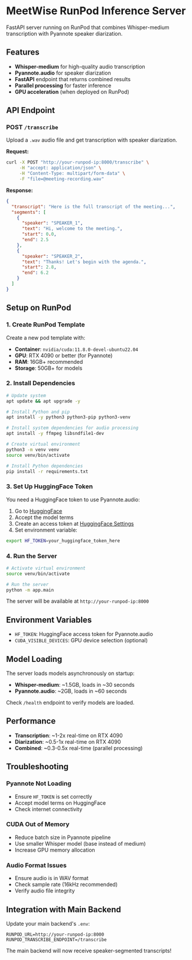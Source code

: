 # MeetWise RunPod Inference Server

FastAPI server running on RunPod that combines Whisper-medium transcription with Pyannote speaker diarization.

## Features

- **Whisper-medium** for high-quality audio transcription
- **Pyannote.audio** for speaker diarization
- **FastAPI** endpoint that returns combined results
- **Parallel processing** for faster inference
- **GPU acceleration** (when deployed on RunPod)

## API Endpoint

### POST `/transcribe`

Upload a `.wav` audio file and get transcription with speaker diarization.

**Request:**
```bash
curl -X POST "http://your-runpod-ip:8000/transcribe" \
     -H "accept: application/json" \
     -H "Content-Type: multipart/form-data" \
     -F "file=@meeting-recording.wav"
```

**Response:**
```json
{
  "transcript": "Here is the full transcript of the meeting...",
  "segments": [
    {
      "speaker": "SPEAKER_1",
      "text": "Hi, welcome to the meeting.",
      "start": 0.0,
      "end": 2.5
    },
    {
      "speaker": "SPEAKER_2", 
      "text": "Thanks! Let's begin with the agenda.",
      "start": 2.8,
      "end": 6.2
    }
  ]
}
```

## Setup on RunPod

### 1. Create RunPod Template

Create a new pod template with:
- **Container**: `nvidia/cuda:11.8.0-devel-ubuntu22.04`
- **GPU**: RTX 4090 or better (for Pyannote)
- **RAM**: 16GB+ recommended
- **Storage**: 50GB+ for models

### 2. Install Dependencies

```bash
# Update system
apt update && apt upgrade -y

# Install Python and pip
apt install -y python3 python3-pip python3-venv

# Install system dependencies for audio processing
apt install -y ffmpeg libsndfile1-dev

# Create virtual environment
python3 -m venv venv
source venv/bin/activate

# Install Python dependencies
pip install -r requirements.txt
```

### 3. Set Up HuggingFace Token

You need a HuggingFace token to use Pyannote.audio:

1. Go to [HuggingFace](https://huggingface.co/pyannote/speaker-diarization-3.1)
2. Accept the model terms
3. Create an access token at [HuggingFace Settings](https://huggingface.co/settings/tokens)
4. Set environment variable:

```bash
export HF_TOKEN=your_huggingface_token_here
```

### 4. Run the Server

```bash
# Activate virtual environment
source venv/bin/activate

# Run the server
python -m app.main
```

The server will be available at `http://your-runpod-ip:8000`

## Environment Variables

- `HF_TOKEN`: HuggingFace access token for Pyannote.audio
- `CUDA_VISIBLE_DEVICES`: GPU device selection (optional)

## Model Loading

The server loads models asynchronously on startup:
- **Whisper-medium**: ~1.5GB, loads in ~30 seconds
- **Pyannote.audio**: ~2GB, loads in ~60 seconds

Check `/health` endpoint to verify models are loaded.

## Performance

- **Transcription**: ~1-2x real-time on RTX 4090
- **Diarization**: ~0.5-1x real-time on RTX 4090
- **Combined**: ~0.3-0.5x real-time (parallel processing)

## Troubleshooting

### Pyannote Not Loading
- Ensure `HF_TOKEN` is set correctly
- Accept model terms on HuggingFace
- Check internet connectivity

### CUDA Out of Memory
- Reduce batch size in Pyannote pipeline
- Use smaller Whisper model (base instead of medium)
- Increase GPU memory allocation

### Audio Format Issues
- Ensure audio is in WAV format
- Check sample rate (16kHz recommended)
- Verify audio file integrity

## Integration with Main Backend

Update your main backend's `.env`:
```
RUNPOD_URL=http://your-runpod-ip:8000
RUNPOD_TRANSCRIBE_ENDPOINT=/transcribe
```

The main backend will now receive speaker-segmented transcripts! 